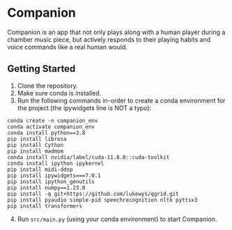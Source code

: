 # Companion
Companion is an app that not only plays along with a human player during a chamber music piece, but actively responds to their playing habits and voice commands like a real human would. 

## Getting Started
1. Clone the repository.
2. Make sure conda is installed. 
3. Run the following commands in-order to create a conda environment for the project (the ipywidgets line is NOT a typo):
```
conda create -n companion_env
conda activate companion_env
conda install python==3.8
pip install librosa
pip install Cython
pip install madmom
conda install nvidia/label/cuda-11.8.0::cuda-toolkit
conda install ipython ipykernel
pip install midi-ddsp
pip install ipywidgets===7.0.1
pip install ipython_genutils
pip install numpy==1.23.0
pip install -q git+https://github.com/lukewys/qgrid.git
pip install pyaudio simple-pid speechrecognition nltk pyttsx3
pip install transformers
```
4. Run ``src/main.py`` (using your conda environment) to start Companion.
